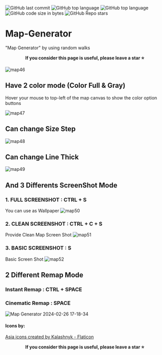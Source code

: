 ![GitHub last commit](https://img.shields.io/github/last-commit/UFTHaq/Map-Generator?style=for-the-badge)
![GitHub top language](https://img.shields.io/github/languages/top/UFTHaq/Map-Generator?logo=cpp&style=for-the-badge)
![GitHub top language](https://img.shields.io/github/languages/top/UFTHaq/Map-Generator?label=Raylib&logo=raylib&logoColor=black&style=for-the-badge)
![GitHub code size in bytes](https://img.shields.io/github/languages/code-size/UFTHaq/Map-Generator?style=for-the-badge)
![GitHub Repo stars](https://img.shields.io/github/stars/UFTHaq/Map-Generator?color=red&style=for-the-badge)

# Map-Generator
"Map Generator" by using random walks

<p align="center">
  <b>If you consider this page is useful, please leave a star ⭐</b>
</p>

![map46](https://github.com/UFTHaq/Map-Generator/assets/104829519/dd452ed0-39cf-4636-af9d-11eb5c06bcef)

## Have 2 color mode (Color Full & Gray)
Hover your mouse to top-left of the map canvas to show the color option buttons

![map47](https://github.com/UFTHaq/Map-Generator/assets/104829519/9895f621-0d93-4cdf-bd8c-b9d745c13db1)

## Can change Size Step
![map48](https://github.com/UFTHaq/Map-Generator/assets/104829519/519bd20e-b72b-4dfd-bfc7-96239948e162)

## Can change Line Thick
![map49](https://github.com/UFTHaq/Map-Generator/assets/104829519/e40349eb-cf55-436c-a5e3-88fd5d9ef288)

## And 3 Differents ScreenShot Mode

### 1. FULL SCREENSHOT : CTRL + S
You can use as Wallpaper
![map50](https://github.com/UFTHaq/Map-Generator/assets/104829519/839478f7-dce5-4a47-94c1-483208cad1db)

### 2. CLEAN SCREENSHOT : CTRL + C + S
Provide Clean Map Screen Shot
![map51](https://github.com/UFTHaq/Map-Generator/assets/104829519/7464c047-4f2b-4287-9cb8-259368fc7cfc)

### 3. BASIC SCREENSHOT : S
Basic Screen Shot
![map52](https://github.com/UFTHaq/Map-Generator/assets/104829519/ff3cbce6-fdcf-4e94-81be-ae3b032deea3)

## 2 Different Remap Mode 

### Instant Remap : CTRL + SPACE
### Cinematic Remap : SPACE

![Map Generator 2024-02-26 17-18-34](https://github.com/UFTHaq/Map-Generator/assets/104829519/d14c929b-ec53-4203-884b-d69e2413d39a)


#### Icons by:
<a href="https://www.flaticon.com/free-icons/asia" title="asia icons">Asia icons created by Kalashnyk - Flaticon</a>


<p align="center">
  <b>If you consider this page is useful, please leave a star ⭐</b>
</p>

